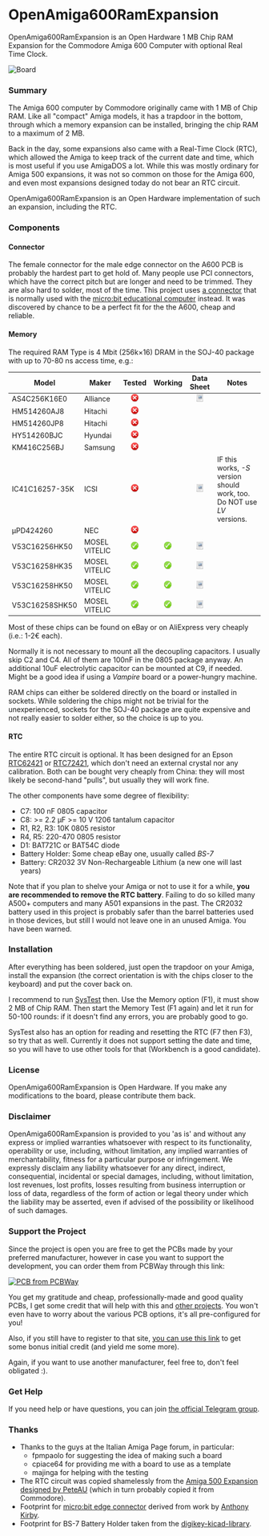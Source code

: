 # OpenAmiga600RamExpansion
OpenAmiga600RamExpansion is an Open Hardware 1 MB Chip RAM Expansion for the Commodore Amiga 600 Computer with optional Real Time Clock.

![Board](https://raw.githubusercontent.com/SukkoPera/OpenAmiga600RamExpansion/master/doc/render-top.png)

### Summary
The Amiga 600 computer by Commodore originally came with 1 MB of Chip RAM. Like all "compact" Amiga models, it has a trapdoor in the bottom, through which a memory expansion can be installed, bringing the chip RAM to a maximum of 2 MB.

Back in the day, some expansions also came with a Real-Time Clock (RTC), which allowed the Amiga to keep track of the current date and time, which is most useful if you use AmigaDOS a lot. While this was mostly ordinary for Amiga 500 expansions, it was not so common on those for the Amiga 600, and even most expansions designed today do not bear an RTC circuit.

OpenAmiga600RamExpansion is an Open Hardware implementation of such an expansion, including the RTC.

### Components
#### Connector
The female connector for the male edge connector on the A600 PCB is probably the hardest part to get hold of. Many people use PCI connectors, which have the correct pitch but are longer and need to be trimmed. They are also hard to solder, most of the time. This project uses [a connector](https://coolcomponents.co.uk/products/edge-connector-for-bbc-micro-bit) that is normally used with the [micro:bit educational computer](http://microbit.org) instead. It was discovered by chance to be a perfect fit for the the A600, cheap and reliable.

#### Memory
The required RAM Type is 4 Mbit (256k×16) DRAM in the SOJ-40 package with up to 70-80 ns access time, e.g.:

|Model         |Maker           |Tested                                                                              |Working                                                                               |Data Sheet                                                                                                                                                                 |Notes                                                                                |
|--------------|----------------|:----------------------------------------------------------------------------------:|:------------------------------------------------------------------------------------:|:-------------------------------------------------------------------------------------------------------------------------------------------------------------------------:|-------------------------------------------------------------------------------------|
|AS4C256K16E0  |Alliance        |![No](doc/no.png)  |                                                                                      |[![PDF](doc/doc.png)](http://www.dexsilicium.com/Alliance_AS4C256K16E0.pdf)                               |                                                                                     |
|HM514260AJ8   |Hitachi         |![No](doc/no.png)  |                                                                                      |                                                                                                                                                                           |                                                                                     |
|HM514260JP8   |Hitachi         |![No](doc/no.png)  |                                                                                      |                                                                                                                                                                           |                                                                                     |
|HY514260BJC   |Hyundai         |![No](doc/no.png)  |                                                                                      |                                                                                                                                                                           |                                                                                     |
|KM416C256BJ   |Samsung         |![No](doc/no.png)  |                                                                                      |                                                                                                                                                                           |                                                                                     |
|IC41C16257-35K|ICSI            |![No](doc/no.png)  |                                                                                      |[![PDF](doc/doc.png)](http://pdf.datasheetcatalog.com/datasheet2/f/0x3d8ida5x0jift9qq8jrfp8adpy.pdf)      |IF this works, _-S_ version should work, too. Do NOT use _LV_ versions.              |
|µPD424260     |NEC             |![No](doc/no.png)  |                                                                                      |                                                                                                                                                                           |                                                                                     |
|V53C16256HK50 |MOSEL VITELIC   |![Yes](doc/yes.png)|![Yes](doc/yes.png)  |[![PDF](doc/doc.png)](https://www.digchip.com/datasheets/parts/datasheet/308/V53C16256HK50-pdf.php)       |                                                                                     |
|V53C16258HK35 |MOSEL VITELIC   |![Yes](doc/yes.png)|![Yes](doc/yes.png)  |[![PDF](doc/doc.png)](https://www.digchip.com/datasheets/parts/datasheet/308/V53C16258HK35-pdf.php)       |                                                                                     |
|V53C16258HK50 |MOSEL VITELIC   |![Yes](doc/yes.png)|![Yes](doc/yes.png)  |[![PDF](doc/doc.png)](https://www.digchip.com/datasheets/parts/datasheet/308/V53C16258HK50-pdf.php)       |                                                                                     |
|V53C16258SHK50|MOSEL VITELIC   |![Yes](doc/yes.png)|![Yes](doc/yes.png)  |[![PDF](doc/doc.png)](https://www.digchip.com/datasheets/parts/datasheet/308/V53C16258SHK50-pdf.php)      |                                                                                     |

Most of these chips can be found on eBay or on AliExpress very cheaply (i.e.: 1-2€ each).

Normally it is not necessary to mount all the decoupling capacitors. I usually skip C2 and C4. All of them are 100nF in the 0805 package anyway. An additional 10uF electrolytic capacitor can be mounted at C9, if needed. Might be a good idea if using a *Vampire* board or a power-hungry machine.

RAM chips can either be soldered directly on the board or installed in sockets. While soldering the chips might not be trivial for the unexperienced, sockets for the SOJ-40 package are quite expensive and not really easier to solder either, so the choice is up to you.

#### RTC
The entire RTC circuit is optional. It has been designed for an Epson [RTC62421](http://pdf.datasheetcatalog.com/datasheets/90/339927_DS.pdf) or [RTC72421](http://pdf.datasheetcatalog.com/datasheet/epson/RTC-72423.pdf), which don't need an external crystal nor any calibration. Both can be bought very cheaply from China: they will most likely be second-hand "pulls", but usually they will work fine.

The other components have some degree of flexibility:
- C7: 100 nF 0805 capacitor
- C8: >= 2.2 μF >= 10 V 1206 tantalum capacitor
- R1, R2, R3: 10K 0805 resistor
- R4, R5: 220-470 0805 resistor
- D1: BAT721C or BAT54C diode
- Battery Holder: Some cheap eBay one, usually called *BS-7*
- Battery: CR2032 3V Non-Rechargeable Lithium (a new one will last years)

Note that if you plan to shelve your Amiga or not to use it for a while, **you are recommended to remove the RTC battery**. Failing to do so killed many A500+ computers and many A501 expansions in the past. The CR2032 battery used in this project is probably safer than the barrel batteries used in those devices, but still I would not leave one in an unused Amiga. You have been warned.

### Installation
After everything has been soldered, just open the trapdoor on your Amiga, install the expansion (the correct orientation is with the chips closer to the keyboard) and put the cover back on.

I recommend to run [SysTest](https://github.com/keirf/Amiga-Stuff) then. Use the Memory option (F1), it must show 2 MB of Chip RAM. Then start the Memory Test (F1 again) and let it run for 50-100 rounds: if it doesn't find any errors, you are probably good to go.

SysTest also has an option for reading and resetting the RTC (F7 then F3), so try that as well. Currently it does not support setting the date and time, so you will have to use other tools for that (Workbench is a good candidate).

### License
OpenAmiga600RamExpansion is Open Hardware. If you make any modifications to the board, please contribute them back.

### Disclaimer
OpenAmiga600RamExpansion is provided to you 'as is' and without any express or implied warranties whatsoever with respect to its functionality, operability or use, including, without limitation, any implied warranties of merchantability, fitness for a particular purpose or infringement. We expressly disclaim any liability whatsoever for any direct, indirect, consequential, incidental or special damages, including, without limitation, lost revenues, lost profits, losses resulting from business interruption or loss of data, regardless of the form of action or legal theory under which the liability may be asserted, even if advised of the possibility or likelihood of such damages.

### Support the Project
Since the project is open you are free to get the PCBs made by your preferred manufacturer, however in case you want to support the development, you can order them from PCBWay through this link:

[![PCB from PCBWay](https://www.pcbway.com/project/img/images/frompcbway.png)](https://www.pcbway.com/project/shareproject/OpenAmiga600RamExpansion_V1.html)

You get my gratitude and cheap, professionally-made and good quality PCBs, I get some credit that will help with this and [other projects](https://www.pcbway.com/project/member/shareproject/?bmbid=41100). You won't even have to worry about the various PCB options, it's all pre-configured for you!

Also, if you still have to register to that site, [you can use this link](https://www.pcbway.com/setinvite.aspx?inviteid=41100) to get some bonus initial credit (and yield me some more).

Again, if you want to use another manufacturer, feel free to, don't feel obligated :).

### Get Help
If you need help or have questions, you can join [the official Telegram group](https://t.me/joinchat/HUHdWBC9J9JnYIrvTYfZmg).

### Thanks
- Thanks to the guys at the Italian Amiga Page forum, in particular:
  - fpmpaolo for suggesting the idea of making such a board
  - cpiace64 for providing me with a board to use as a template
  - majinga for helping with the testing
- The RTC circuit was copied shamelessly from the [Amiga 500 Expansion designed by PeteAU](http://eab.abime.net/showthread.php?t=85395) (which in turn probably copied it from Commodore).
- Footprint for [micro:bit edge connector](https://coolcomponents.co.uk/products/edge-connector-for-bbc-micro-bit) derived from work by [Anthony Kirby](https://github.com/anthonykirby/kicad_microbit_connector).
- Footprint for BS-7 Battery Holder taken from the [digikey-kicad-library](https://github.com/digikey/digikey-kicad-library).
